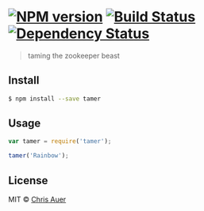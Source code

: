 #  [![NPM version][npm-image]][npm-url] [![Build Status](https://travis-ci.org/chrisauer/node-tamer.svg)][travis-url] [![Dependency Status][daviddm-image]][daviddm-url]

> taming the zookeeper beast


## Install

```sh
$ npm install --save tamer
```


## Usage

```js
var tamer = require('tamer');

tamer('Rainbow');
```


## License

MIT © [Chris Auer]()


[npm-image]: https://badge.fury.io/js/tamer.svg
[npm-url]: https://npmjs.org/package/tamer
[travis-image]: https://travis-ci.org/chrisauer/tamer.svg?branch=master
[travis-url]: https://travis-ci.org/chrisauer/tamer
[daviddm-image]: https://david-dm.org/chrisauer/tamer.svg?theme=shields.io
[daviddm-url]: https://david-dm.org/chrisauer/tamer
